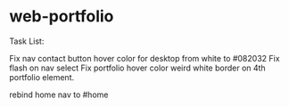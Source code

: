 # web-portfolio

Task List:

Fix nav contact button hover color for desktop from white to #082032
Fix flash on nav select
Fix portfolio hover color
weird white border on 4th portfolio element.
<!-- Mobile - Menu should close after clicking link -->
rebind home nav to #home
